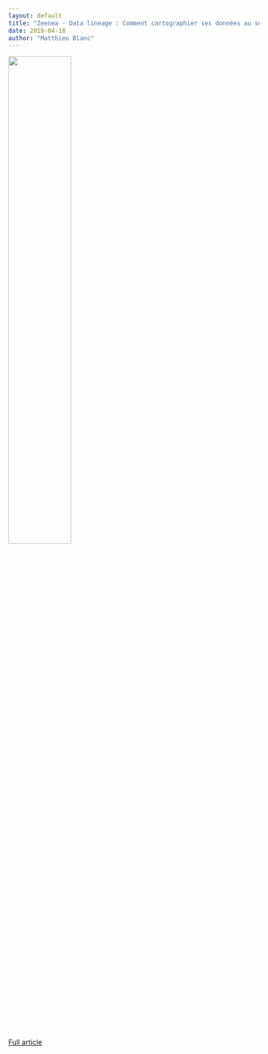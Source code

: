 ```yaml
---
layout: default
title: "Zeenea - Data lineage : Comment cartographier ses données au sein de son SI ?"
date: 2018-04-18
author: "Matthieu Blanc"
---
```


<img src="https://pbs.twimg.com/media/DdZGdB2W4AAu3Ne.jpg" width="50%" />

[Full article](https://zeenea.com/wp-content/uploads/DataXDay-Data-Lineage.pdf)<br>
